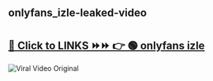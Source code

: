 
 ## onlyfans_izle-leaked-video 

# <h2><a href="https://clipsfans.com/onlyfans_izle&ref=git">🔗 Click to LINKS ⏩⏩ 👉 🟢 onlyfans izle </a></h2>

<a href="https://clipsfans.com/onlyfans_izle&ref=git" rel="nofollow" data-target="animated-image.originalLink"><img src="https://i.ibb.co.com/xMMVF88/686577567.gif" alt="Viral Video Original" style="max-width: 100%; display: inline-block;" data-target="animated-image.originalImage"></a>
